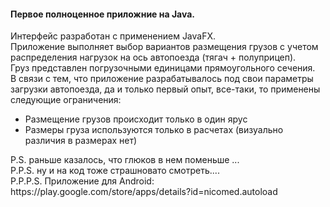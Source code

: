 <p><h4>Первое полноценное приложние на Java.</h4></p>
<div>Интерфейс разработан с применением JavaFX.</div>
Приложение выполняет выбор вариантов размещения грузов с учетом распределения нагрузок на ось автопоезда (тягач + полуприцеп).
<div>Груз представлен погрузочными единицами прямоугольного сечения.</div>
<div>В связи с тем, что приложение разрабатывалось под свои параметры загрузки автопоезда, да и только первый опыт, все-таки, то применены следующие ограничения:
<ul>
<li>Размещение грузов происходит только в один ярус</li>
<li>Размеры груза используются только в расчетах (визуально различия в размерах нет)</li>
</ul></div>
<div>
P.S. раньше казалось, что глюков в нем поменьше ...
</div>
<div>
P.P.S. ну и на код тоже страшновато смотреть....
</div>
<div>
P.P.P.S. Приложение для Android:
  </br>
https://play.google.com/store/apps/details?id=nicomed.autoload
</div>
